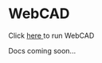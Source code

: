 # WebCAD

Click <a href="nicholasdrian.github.io/WebCAD/"> here </a> to run WebCAD

Docs coming soon...
